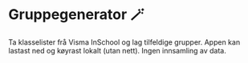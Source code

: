# Gruppegenerator 🪄

Ta klasselister frå Visma InSchool og lag tilfeldige grupper. 
Appen kan lastast ned og køyrast lokalt (utan nett). Ingen innsamling av data. 
